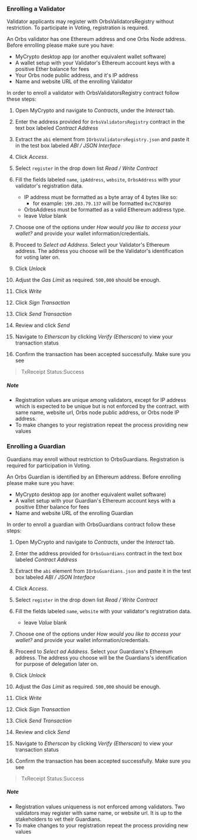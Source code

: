 ### Enrolling a Validator

Validator applicants may register with OrbsValidatorsRegistry without 
restriction. To participate in Voting, registration is required. 

An Orbs validator has one Ethereum address and one Orbs Node address.
Before enrolling please make sure you have:

 - MyCrypto desktop app (or another equivalent wallet software)
 - A wallet setup with your Validator's Ethereum account keys with a positive Ether balance for fees
 - Your Orbs node public address, and it's IP address
 - Name and website URL of the enrolling Validator 
 
In order to enroll a validator with OrbsValidatorsRegistry contract follow these
steps:

1. Open MyCrypto and navigate to *Contracts*, under the *Interact* tab.
1. Enter the address provided for `OrbsValidatorsRegistry` contract in the text 
box labeled *Contract Address*
1. Extract the `abi` element from `IOrbsValidatorsRegistry.json` and paste it 
in the test box labeled *ABI / JSON Interface*
1. Click *Access*.
1. Select `register` in the drop down list *Read / Write Contract*
1. Fill the fields labeled `name`, `ipAddress`, `website`, `OrbsAddress` 
with your validator's registration data.
    - IP address must be formatted as a byte array of 4 bytes like so: 
        - for example: `199.203.79.137` will be formatted `0xC7CB4F89`
    - OrbsAddress must be formatted as a valid Ethereum address type.
    - leave *Value* blank
1. Choose one of the options under *How would you like to access your wallet?*
and provide your wallet information/credentials.
1. Proceed to *Select ad Address*. Select your Validator's Ethereum address. 
The address you choose will be the Validator's identification for voting later on.
1. Click *Unlock*
1. Adjust the *Gas Limit* as required. `500,000` should be enough.
1. Click *Write* 
1. Click *Sign Transaction*
1. Click *Send Transaction*

1. Review and click *Send*

1. Navigate to *Etherscan* by clicking *Verify (Etherscan)* to view your 
transaction status

1. Confirm the transaction has been accepted successfully. 
Make sure you see 
> TxReceipt Status:Success

##### Note
* Registration values are unique among validators, except for IP address which 
is expected to be unique but is not enforced by the contract. 
with same name, website url, Orbs node public address, or Orbs node IP address. 
* To make changes to your registration repeat the process providing new values
 
 

### Enrolling a Guardian

Guardians may enroll without restriction to OrbsGuardians. Registration is 
required for participation in Voting.

An Orbs Guardian is identified by an Ethereum address.
Before enrolling please make sure you have:

 - MyCrypto desktop app (or another equivalent wallet software)
 - A wallet setup with your Guardian's Ethereum account keys with a positive Ether balance for fees
 - Name and website URL of the enrolling Guardian 
 
In order to enroll a guardian with OrbsGuardians contract follow these
steps:

1. Open MyCrypto and navigate to *Contracts*, under the *Interact* tab.
1. Enter the address provided for `OrbsGuardians` contract in the text 
box labeled *Contract Address*
1. Extract the `abi` element from `IOrbsGuardians.json` and paste it 
in the test box labeled *ABI / JSON Interface*
1. Click *Access*.
1. Select `register` in the drop down list *Read / Write Contract*
1. Fill the fields labeled `name`, `website` 
with your validator's registration data.
    - leave *Value* blank
1. Choose one of the options under *How would you like to access your wallet?*
and provide your wallet information/credentials.
1. Proceed to *Select ad Address*. Select your Guardians's Ethereum address. 
The address you choose will be the Guardians's identification for purpose
 of delegation later on.
1. Click *Unlock*
1. Adjust the *Gas Limit* as required. `500,000` should be enough.
1. Click *Write* 
1. Click *Sign Transaction*
1. Click *Send Transaction*

1. Review and click *Send*

1. Navigate to *Etherscan* by clicking *Verify (Etherscan)* to view your 
transaction status

1. Confirm the transaction has been accepted successfully. 
Make sure you see 
> TxReceipt Status:Success

##### Note
* Registration values uniqueness is not enforced among validators. 
Two validators may register with same name, or website url. It is up to 
the stakeholders to vet their Guardians. 
* To make changes to your registration repeat the process providing new values
 
 

